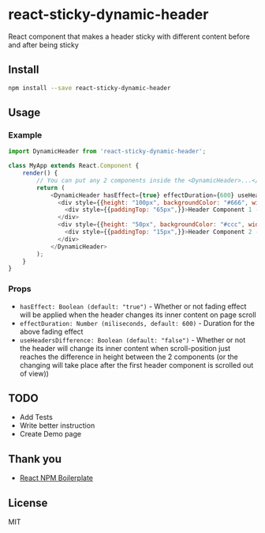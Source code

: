 # react-sticky-dynamic-header
React component that makes a header sticky with different content before and after being sticky

## Install

```bash
npm install --save react-sticky-dynamic-header
```

## Usage

### Example

```javascript
import DynamicHeader from 'react-sticky-dynamic-header';

class MyApp extends React.Component {
    render() {
    	// You can put any 2 components inside the <DynamicHeader>...</DynamicHeader>, they can be React components, DOM elements, but cannot be plain text!
        return (
            <DynamicHeader hasEffect={true} effectDuration={600} useHeadersDifference={true}>
              <div style={{height: "100px", backgroundColor: "#666", width: "100%", position: "relative", top: 0, zIndex: 1039, textAlign: "center",}}>
                <div style={{paddingTop: "65px",}}>Header Component 1 - Bigger Component</div>
              </div>
              <div style={{height: "50px", backgroundColor: "#ccc", width: "100%", position: "fixed", top: 0, zIndex: 1039, textAlign: "center", }}>
                <div style={{paddingTop: "15px",}}>Header Component 2 - Sticky Component</div>
              </div>
            </DynamicHeader>
        );
    }
}
```

### Props

- `hasEffect: Boolean (default: "true")` - Whether or not fading effect will be applied when the header changes its inner content on page scroll
- `effectDuration: Number (miliseconds, default: 600)` - Duration for the above fading effect
- `useHeadersDifference: Boolean (default: "false")` -  Whether or not the header will change its inner content when scroll-position just reaches the difference in height between the 2 components (or the changing will take place after the first header component is scrolled out of view))

## TODO
- Add Tests
- Write better instruction
- Create Demo page

## Thank you

- [React NPM Boilerplate](https://github.com/juliancwirko/react-npm-boilerplate)

## License

MIT
